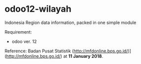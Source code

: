 # odoo12-wilayah
Indonesia Region data information, packed in one simple module

Requirement:
- odoo ver. 12

Reference:
Badan Pusat Statistik (http://mfdonline.bps.go.id/)](http://mfdonline.bps.go.id/) at **11 January 2018**.
